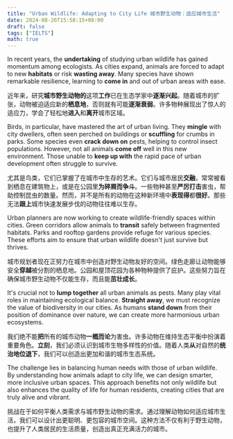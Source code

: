 ```yaml
---
title: "Urban Wildlife: Adapting to City Life 城市野生动物：适应城市生活"
date: 2024-08-26T15:58:15+08:00
draft: false
tags: ["IELTS"]
math: true
---
```


In recent years, the **undertaking** of studying urban wildlife has gained momentum among ecologists. As cities expand, animals are forced to adapt to new **habitats** or risk **wasting away**. Many species have shown remarkable resilience, learning to **come in** and out of urban areas with ease.

近年来，研究**城市野生动物的**这项**工作**已在生态学家中**逐渐兴起**。随着城市的扩张，动物被迫适应新的**栖息地**，否则就有可能**逐渐衰弱**。许多物种展现出了惊人的适应力，学会了轻松地**进入**和**离开**城市区域。

Birds, in particular, have mastered the art of urban living. They **mingle** with city dwellers, often seen perched on buildings or **scuffling** for crumbs in parks. Some species even **crack down on** pests, helping to control insect populations. However, not all animals **come off** well in this new environment. Those unable to **keep up with** the rapid pace of urban development often struggle to survive.

尤其是鸟类，它们已掌握了在城市中生存的艺术。它们与城市居民**交融**，常常被看到栖息在建筑物上，或是在公园里**为碎屑而争斗**。一些物种甚至**严厉打击**害虫，帮助控制昆虫的数量。然而，并不是所有的动物在这种新环境中**表现得**都**很好**。那些无法**跟上**城市快速发展步伐的动物往往难以生存。

Urban planners are now working to create wildlife-friendly spaces within cities. Green corridors allow animals to **transit** safely between fragmented habitats. Parks and rooftop gardens provide  refuge for various species. These efforts aim to ensure that urban  wildlife doesn't just survive but thrives.

城市规划者现在正努力在城市中创造对野生动物友好的空间。绿色走廊让动物能够安全**穿越**被分割的栖息地。公园和屋顶花园为各种物种提供了庇护。这些努力旨在确保城市野生动物不仅能生存，而且能**茁壮成长**。

It's crucial not to **lump together** all urban animals as pests. Many play vital roles in maintaining ecological balance. **Straight away**, we must recognize the value of biodiversity in our cities. As humans **stand down** from their position of dominance over nature, we can create more harmonious urban ecosystems.

我们绝不能**把**所有的城市动物**一概而论**为害虫。许多动物在维持生态平衡中扮演着重要角色。**立刻**，我们必须认识到城市生物多样性的价值。随着人类**从**对自然的**统治地位退下**，我们可以创造出更加和谐的城市生态系统。

The challenge lies in balancing human needs with those of urban  wildlife. By understanding how animals adapt to city life, we can design smarter, more inclusive urban spaces. This approach benefits not only  wildlife but also enhances the quality of life for human residents,  creating cities that are truly alive and vibrant.

挑战在于如何平衡人类需求与城市野生动物的需求。通过理解动物如何适应城市生活，我们可以设计出更聪明、更包容的城市空间。这种方法不仅有利于野生动物，也提升了人类居民的生活质量，创造出真正充满活力的城市。
